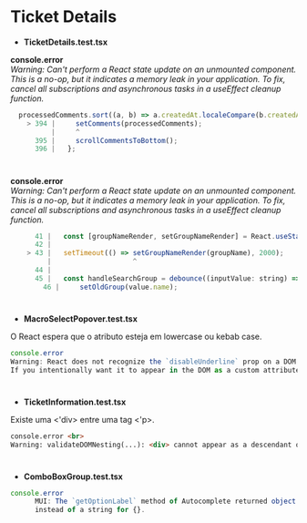 # Ticket Details

* <b>TicketDetails.test.tsx</b>

 **console.error**<br>
 *Warning: Can't perform a React state update on an unmounted component. This is a no-op, but it indicates a memory leak in your application. To fix, cancel all subscriptions and asynchronous tasks in a useEffect cleanup function.*
    
~~~javascript
  processedComments.sort((a, b) => a.createdAt.localeCompare(b.createdAt));
    > 394 |     setComments(processedComments);
          |     ^
      395 |     scrollCommentsToBottom();
      396 |   };
~~~
#

**console.error**<br>
  *Warning: Can't perform a React state update on an unmounted component. This is a no-op, but it indicates a memory leak in your application. To fix, cancel all subscriptions and asynchronous tasks in a useEffect cleanup function.*
    
~~~javascript
      41 |   const [groupNameRender, setGroupNameRender] = React.useState(value);
      42 |
    > 43 |   setTimeout(() => setGroupNameRender(groupName), 2000);
         |                    ^
      44 |
      45 |   const handleSearchGroup = debounce((inputValue: string) => {
        46 |     setOldGroup(value.name);
~~~
#
* <b>MacroSelectPopover.test.tsx</b>

 O React espera que o atributo esteja em lowercase ou kebab case.
  ~~~javascript
  console.error
  Warning: React does not recognize the `disableUnderline` prop on a DOM element. 
  If you intentionally want it to appear in the DOM as a custom attribute, spell it as lowercase `disableunderline` instead.* 
~~~    
#
* <b>TicketInformation.test.tsx</b>

Existe uma <'div> entre uma tag <'p>.
  ~~~html
  console.error <br>
  Warning: validateDOMNesting(...): <div> cannot appear as a descendant of <p>.
  ~~~
#

* <b>ComboBoxGroup.test.tsx</b>
~~~javascript
console.error
      MUI: The `getOptionLabel` method of Autocomplete returned object ([object Object]) 
      instead of a string for {}.
~~~
